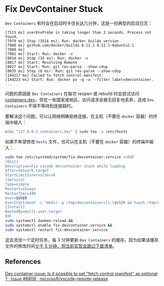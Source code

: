 # Fix DevContainer Stuck

`Dev Containers` 有时会在启动时卡住长达几分钟，这是一份典型的启动日志：

```
[7515 ms] userEnvProbe is taking longer than 2 seconds. Process not found.
[7978 ms] Stop (3516 ms): Run: docker buildx version
[7980 ms] github.com/docker/buildx 0.12.1 0.12.1-0ubuntu2.1
[7980 ms] 
[7981 ms] Start: Run: docker -v
[8016 ms] Stop (35 ms): Run: docker -v
[8017 ms] Start: Resolving Remote
[8027 ms] Start: Run: git rev-parse --show-cdup
[8035 ms] Stop (8 ms): Run: git rev-parse --show-cdup
[144217 ms] Failed to fetch control manifest: 
[144223 ms] Start: Run: docker ps -q -a --filter label=devcontainer.
...
```

问题的原因是 `Dev Containers` 在每次 reopen 或 rebuild 时会尝试访问 [containers.dev](containers.dev)，但在一些国家或地区，访问请求会被无回复地丢弃，造成 `Dev Containers` 不得不等待到连接超时。

要解决这个问题，可以让网络明确拒绝连接。在主机（不要在 `docker` 容器）的终端中输入：

```bash
echo "127.0.0.1 containers.dev" | sudo tee -a /etc/hosts
```

如果不希望修改 `hosts` 文件，也可以在主机（不要在 `docker` 容器）的终端中输入：

```bash
sudo tee /etc/systemd/system/fix-devcontainer.service <<EOF
[Unit]
Description=Fix vscode devcontainer stuck while loading
After=network.target
StartLimitIntervalSec=0
[Service]
Type=simple
Restart=always
RestartSec=180
User=$USER
ExecStart=bash -c "mkdir -p /tmp/devcontainercli-\$USER && touch /tmp/devcontainercli-\$USER/control-manifest.json"
[Install]
WantedBy=multi-user.target
EOF
sudo systemctl daemon-reload &&
sudo systemctl enable fix-devcontainer.service &&
sudo systemctl restart fix-devcontainer.service
```

这会添加一个定时任务，每 3 分钟更新 `Dev Containers` 的缓存。因为如果该缓存文件的修改时间[少于 5 分钟，则当前实现会跳过下载清单](https://github.com/devcontainers/cli/blob/f7d4c853bf8c284d784173f3e915a34d961b0b55/src/spec-configuration/controlManifest.ts#L39)。

## References

[Dev container issue: Is it possible to set "fetch control manifest" as optional ? · Issue #8808 · microsoft/vscode-remote-release](https://github.com/microsoft/vscode-remote-release/issues/8808)